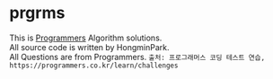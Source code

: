 # prgrms
This is [Programmers](https://programmers.co.kr/learn/challenges) Algorithm solutions.<br>
All source code is written by HongminPark.<br>
All Questions are from Programmers.
`출처: 프로그래머스 코딩 테스트 연습, https://programmers.co.kr/learn/challenges`
